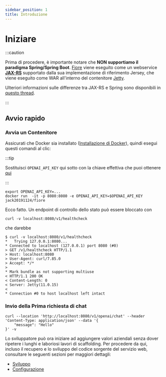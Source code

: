 ```yaml
---
sidebar_position: 1
title: Introduzione
---
```


Iniziare
========

:::caution

Prima di procedere, è importante notare che __NON supportiamo il paradigma Spring/Spring Boot__. [Fiore] viene eseguito
come un webservice __[JAX-RS]__ supportato dalla sua implementazione di riferimento Jersey, che viene eseguito come WAR
all'interno del contenitore [Jetty].

Ulteriori informazioni sulle differenze tra JAX-RS e Spring sono disponibili in [questo thread](https://stackoverflow.com/a/42955575).

:::

Avvio rapido
------------

### Avvia un Contenitore

Assicurati che Docker sia installato
([Installazione di Docker](https://docs.docker.com/desktop/setup/install/mac-install/)), quindi esegui questi comandi al clic:

:::tip

Sostituisci `OPENAI_API_KEY` qui sotto con la chiave effettiva che puoi ottenere
[qui](https://platform.openai.com/api-keys)

:::

```console
export OPENAI_API_KEY=...
docker run  -it -p 8080:8080 -e OPENAI_API_KEY=$OPENAI_API_KEY jack20191124/fiore
```

Ecco fatto. Un endpoint di controllo dello stato può essere bloccato con

```console
curl -v localhost:8080/v1/healthcheck
```

che darebbe

```console
$ curl -v localhost:8080/v1/healthcheck
*   Trying 127.0.0.1:8080...
* Connected to localhost (127.0.0.1) port 8080 (#0)
> GET /v1/healthcheck HTTP/1.1
> Host: localhost:8080
> User-Agent: curl/7.85.0
> Accept: */*
>
* Mark bundle as not supporting multiuse
< HTTP/1.1 200 OK
< Content-Length: 0
< Server: Jetty(11.0.15)
<
* Connection #0 to host localhost left intact
```

### Invio della Prima richiesta di chat

```console
curl --location 'http://localhost:8080/v1/openai/chat' --header 'Content-Type: application/json' --data '{
    "message": "Hello"
}' -v
```

Lo sviluppatore può ora iniziare ad aggiungere valori aziendali senza dover ripetere i lunghi e laboriosi lavori di
scaffolding. Per procedere da qui, incluso il recupero e lo sviluppo del codice sorgente del servizio web, consultare le
seguenti sezioni per maggiori dettagli:

- [Sviluppo](development)
- [Configurazione](configuration)

[JAX-RS]: https://jcp.org/en/jsr/detail?id=370
[Fiore]: https://fiore.paion-data.com/
[Jetty]: https://en.wikipedia.org/wiki/Jetty_(web_server)
